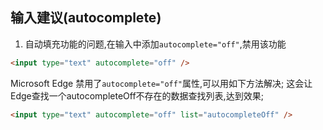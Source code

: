 ## 输入建议(autocomplete)

1. 自动填充功能的问题,在输入中添加`autocomplete="off"`,禁用该功能

```html
<input type="text" autocomplete="off" />
```

Microsoft Edge 禁用了`autocomplete="off"`属性,可以用如下方法解决;
这会让Edge查找一个autocompleteOff不存在的数据查找列表,达到效果;

```html
<input type="text" autocomplete="off" list="autocompleteOff" />
```
